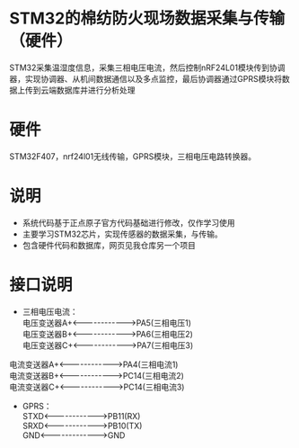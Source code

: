 # STM32的棉纺防火现场数据采集与传输（硬件）
STM32采集温湿度信息，采集三相电压电流，然后控制nRF24L01模块传到协调器，实现协调器、从机间数据通信以及多点监控，最后协调器通过GPRS模块将数据上传到云端数据库并进行分析处理

# 硬件
STM32F407，nrf24l01无线传输，GPRS模块，三相电压电路转换器。

# 说明
- 系统代码基于正点原子官方代码基础进行修改，仅作学习使用
- 主要学习STM32芯片，实现传感器的数据采集，与传输。
- 包含硬件代码和数据库，网页见我仓库另一个项目

# 接口说明
- 三相电压电流：  
电压变送器A+<------------>PA5(三相电压1)  
电压变送器B+<------------>PA6(三相电压2)  
电压变送器C+<------------>PA7(三相电压3)   

电流变送器A+<------------>PA4(三相电流1)  
电流变送器B+<------------>PC14(三相电流2)  
电流变送器C+<------------>PC14(三相电流3)   

- GPRS：  
STXD<------------>PB11(RX)  
SRXD<------------>PB10(TX)  
GND<------------->GND 



